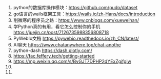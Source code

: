 
1. python的数据库操作模块：https://github.com/pudo/dataset
2. go语言的wails框架工具：https://wails.io/zh-Hans/docs/introduction
3. 削微寒的程序员之路：https://www.cnblogs.com/xueweihan/
4. 学Python真的有用，看它怎么控制你的手机  https://juejin.cn/post/7126735988356808718
5. PyWebIo文档  https://pywebio.readthedocs.io/zh_CN/latest/
6.  AI聊天  https://www.chatanywhere.top/chat-anothe
7. python-dash https://dash.plotly.com/
8. https://fac.feffery.tech/getting-started
9. https://mp.weixin.qq.com/s/BvGJT7DPHP2dYExZgifgiw
10. 
11.  

 
<!--stackedit_data:
eyJoaXN0b3J5IjpbNzIwNTUxMTYxLC0xMjczNzIzNTUwLDE2Nj
k2NjA3MCwyODA1MjAxMzcsLTEzNDM5OTczMzFdfQ==
-->